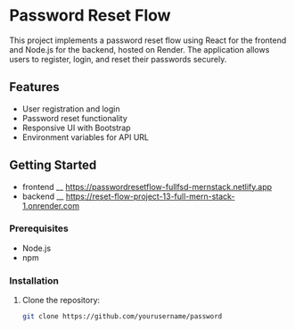 # Password Reset Flow

This project implements a password reset flow using React for the frontend and Node.js for the backend, hosted on Render. The application allows users to register, login, and reset their passwords securely. 

## Features
- User registration and login
- Password reset functionality
- Responsive UI with Bootstrap
- Environment variables for API URL

## Getting Started
- frontend __ https://passwordresetflow-fullfsd-mernstack.netlify.app
- backend __ https://reset-flow-project-13-full-mern-stack-1.onrender.com

### Prerequisites
- Node.js
- npm

### Installation
1. Clone the repository:
   ```bash
   git clone https://github.com/yourusername/password
